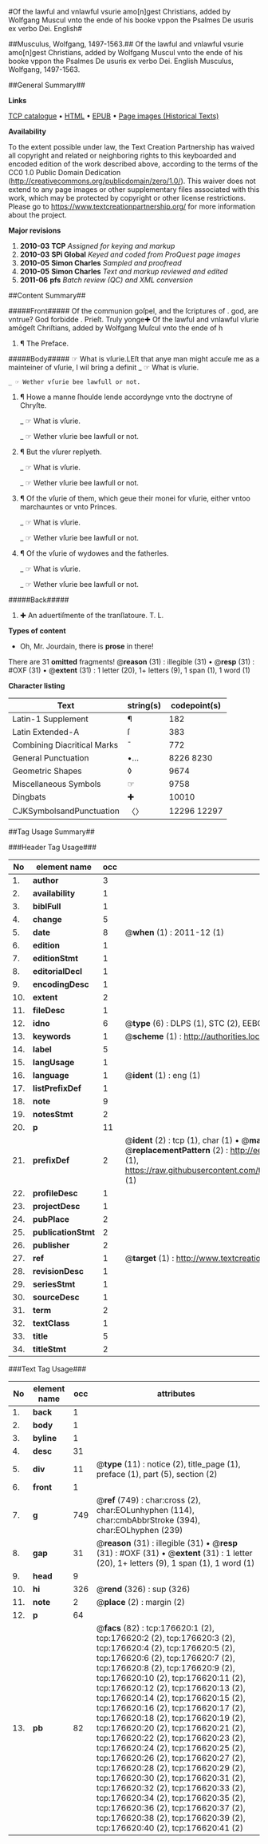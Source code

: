 #Of the lawful and vnlawful vsurie amo[n]gest Christians, added by Wolfgang Muscul vnto the ende of his booke vppon the Psalmes De usuris ex verbo Dei. English#

##Musculus, Wolfgang, 1497-1563.##
Of the lawful and vnlawful vsurie amo[n]gest Christians, added by Wolfgang Muscul vnto the ende of his booke vppon the Psalmes
De usuris ex verbo Dei. English
Musculus, Wolfgang, 1497-1563.

##General Summary##

**Links**

[TCP catalogue](http://www.ota.ox.ac.uk/tcp/)  • 
[HTML](http://tei.it.ox.ac.uk/tcp/Texts-HTML/free/A07/A07941.html)  • 
[EPUB](http://tei.it.ox.ac.uk/tcp/Texts-EPUB/free/A07/A07941.epub) • 
[Page images (Historical Texts)](https://historicaltexts.jisc.ac.uk/eebo-99841210e)

**Availability**

To the extent possible under law, the Text Creation Partnership has waived all copyright and related or neighboring rights to this keyboarded and encoded edition of the work described above, according to the terms of the CC0 1.0 Public Domain Dedication (http://creativecommons.org/publicdomain/zero/1.0/). This waiver does not extend to any page images or other supplementary files associated with this work, which may be protected by copyright or other license restrictions. Please go to https://www.textcreationpartnership.org/ for more information about the project.

**Major revisions**

1. __2010-03__ __TCP__ *Assigned for keying and markup*
1. __2010-03__ __SPi Global__ *Keyed and coded from ProQuest page images*
1. __2010-05__ __Simon Charles__ *Sampled and proofread*
1. __2010-05__ __Simon Charles__ *Text and markup reviewed and edited*
1. __2011-06__ __pfs__ *Batch review (QC) and XML conversion*

##Content Summary##

#####Front#####
Of the communion goſpel, and the ſcriptures of . god, are vntrue? God forbidde . Prieſt. Truly yonge✚ Of the lawful and vnlawful vſurie amōgeſt Chriſtians, added by Wolfgang Muſcul vnto the ende of h
1. ¶ The Preface.

#####Body#####
☞ What is vſurie.LEſt that anye man might accuſe me as a mainteiner of vſurie, I wil bring a definit
    _ ☞ What is vſurie.

    _ ☞ Wether vſurie bee lawfull or not.

1. ¶ Howe a manne ſhoulde lende accordynge vnto the doctryne of Chryſte.

    _ ☞ What is vſurie.

    _ ☞ Wether vſurie bee lawfull or not.

1. ¶ But the vſurer replyeth.

    _ ☞ What is vſurie.

    _ ☞ Wether vſurie bee lawfull or not.

1. ¶ Of the vſurie of them, which geue their monei for vſurie, either vntoo marchauntes or vnto Princes.

    _ ☞ What is vſurie.

    _ ☞ Wether vſurie bee lawfull or not.

1. ¶ Of the vſurie of wydowes and the fatherles.

    _ ☞ What is vſurie.

    _ ☞ Wether vſurie bee lawfull or not.

#####Back#####

1. ✚ An aduertiſmente of the tranſlatoure. T. L.

**Types of content**

  * Oh, Mr. Jourdain, there is **prose** in there!

There are 31 **omitted** fragments! 
 @__reason__ (31) : illegible (31)  •  @__resp__ (31) : #OXF (31)  •  @__extent__ (31) : 1 letter (20), 1+ letters (9), 1 span (1), 1 word (1)

**Character listing**


|Text|string(s)|codepoint(s)|
|---|---|---|
|Latin-1 Supplement|¶|182|
|Latin Extended-A|ſ|383|
|Combining             Diacritical Marks|̄|772|
|General Punctuation|•…|8226 8230|
|Geometric Shapes|◊|9674|
|Miscellaneous Symbols|☞|9758|
|Dingbats|✚|10010|
|CJKSymbolsandPunctuation|〈〉|12296 12297|

##Tag Usage Summary##

###Header Tag Usage###

|No|element name|occ|attributes|
|---|---|---|---|
|1.|__author__|3||
|2.|__availability__|1||
|3.|__biblFull__|1||
|4.|__change__|5||
|5.|__date__|8| @__when__ (1) : 2011-12 (1)|
|6.|__edition__|1||
|7.|__editionStmt__|1||
|8.|__editorialDecl__|1||
|9.|__encodingDesc__|1||
|10.|__extent__|2||
|11.|__fileDesc__|1||
|12.|__idno__|6| @__type__ (6) : DLPS (1), STC (2), EEBO-CITATION (1), PROQUEST (1), VID (1)|
|13.|__keywords__|1| @__scheme__ (1) : http://authorities.loc.gov/ (1)|
|14.|__label__|5||
|15.|__langUsage__|1||
|16.|__language__|1| @__ident__ (1) : eng (1)|
|17.|__listPrefixDef__|1||
|18.|__note__|9||
|19.|__notesStmt__|2||
|20.|__p__|11||
|21.|__prefixDef__|2| @__ident__ (2) : tcp (1), char (1)  •  @__matchPattern__ (2) : ([0-9\-]+):([0-9IVX]+) (1), (.+) (1)  •  @__replacementPattern__ (2) : http://eebo.chadwyck.com/downloadtiff?vid=$1&page=$2 (1), https://raw.githubusercontent.com/textcreationpartnership/Texts/master/tcpchars.xml#$1 (1)|
|22.|__profileDesc__|1||
|23.|__projectDesc__|1||
|24.|__pubPlace__|2||
|25.|__publicationStmt__|2||
|26.|__publisher__|2||
|27.|__ref__|1| @__target__ (1) : http://www.textcreationpartnership.org/docs/. (1)|
|28.|__revisionDesc__|1||
|29.|__seriesStmt__|1||
|30.|__sourceDesc__|1||
|31.|__term__|2||
|32.|__textClass__|1||
|33.|__title__|5||
|34.|__titleStmt__|2||


###Text Tag Usage###

|No|element name|occ|attributes|
|---|---|---|---|
|1.|__back__|1||
|2.|__body__|1||
|3.|__byline__|1||
|4.|__desc__|31||
|5.|__div__|11| @__type__ (11) : notice (2), title_page (1), preface (1), part (5), section (2)|
|6.|__front__|1||
|7.|__g__|749| @__ref__ (749) : char:cross (2), char:EOLunhyphen (114), char:cmbAbbrStroke (394), char:EOLhyphen (239)|
|8.|__gap__|31| @__reason__ (31) : illegible (31)  •  @__resp__ (31) : #OXF (31)  •  @__extent__ (31) : 1 letter (20), 1+ letters (9), 1 span (1), 1 word (1)|
|9.|__head__|9||
|10.|__hi__|326| @__rend__ (326) : sup (326)|
|11.|__note__|2| @__place__ (2) : margin (2)|
|12.|__p__|64||
|13.|__pb__|82| @__facs__ (82) : tcp:176620:1 (2), tcp:176620:2 (2), tcp:176620:3 (2), tcp:176620:4 (2), tcp:176620:5 (2), tcp:176620:6 (2), tcp:176620:7 (2), tcp:176620:8 (2), tcp:176620:9 (2), tcp:176620:10 (2), tcp:176620:11 (2), tcp:176620:12 (2), tcp:176620:13 (2), tcp:176620:14 (2), tcp:176620:15 (2), tcp:176620:16 (2), tcp:176620:17 (2), tcp:176620:18 (2), tcp:176620:19 (2), tcp:176620:20 (2), tcp:176620:21 (2), tcp:176620:22 (2), tcp:176620:23 (2), tcp:176620:24 (2), tcp:176620:25 (2), tcp:176620:26 (2), tcp:176620:27 (2), tcp:176620:28 (2), tcp:176620:29 (2), tcp:176620:30 (2), tcp:176620:31 (2), tcp:176620:32 (2), tcp:176620:33 (2), tcp:176620:34 (2), tcp:176620:35 (2), tcp:176620:36 (2), tcp:176620:37 (2), tcp:176620:38 (2), tcp:176620:39 (2), tcp:176620:40 (2), tcp:176620:41 (2)|
